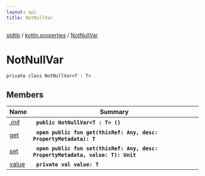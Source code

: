 ```yaml
---
layout: api
title: NotNullVar
---
```

[stdlib](../../index.md) / [kotlin.properties](../index.md) / [NotNullVar](index.md)

# NotNullVar

```
private class NotNullVar<T : T> 
```

## Members

| Name | Summary |
|------|---------|
|[*.init*](_init_.md)|&nbsp;&nbsp;**`public NotNullVar<T : T> ()`**<br>|
|[get](get.md)|&nbsp;&nbsp;**`open public fun get(thisRef: Any, desc: PropertyMetadata): T`**<br>|
|[set](set.md)|&nbsp;&nbsp;**`open public fun set(thisRef: Any, desc: PropertyMetadata, value: T): Unit`**<br>|
|[value](value.md)|&nbsp;&nbsp;**`private val value: T`**<br>|
